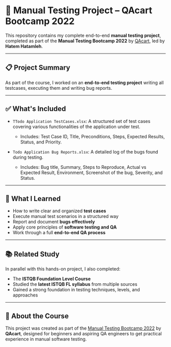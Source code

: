 # 🧪 Manual Testing Project – QAcart Bootcamp 2022

This repository contains my complete end-to-end **manual testing project**, completed as part of the **Manual Testing Bootcamp 2022** by [QAcart](https://qacart.com), led by **Hatem Hatamleh**.

---

## 📋 Project Summary

As part of the course, I worked on an **end-to-end testing project** writing all testcases, executing them and writing bug reports.

---

## ✅ What's Included

- `TTodo Application TestCases.xlsx`: A structured set of test cases covering various functionalities of the application under test.
  - Includes: Test Case ID, Title, Preconditions, Steps, Expected Results, Status, and Priority.
  
- `Todo Application Bug Reports.xlsx`: A detailed log of the bugs found during testing.
  - Includes: Bug title, Summary, Steps to Reproduce, Actual vs Expected Result, Environment, Screenshot of the bug, Severity, and Status.

---

## 🚀 What I Learned

- How to write clear and organized **test cases**
- Execute manual test scenarios in a structured way
- Report and document **bugs effectively**
- Apply core principles of **software testing and QA**
- Work through a full **end-to-end QA process**

---

## 📚 Related Study

In parallel with this hands-on project, I also completed:

- The **ISTQB Foundation Level Course**
- Studied the **latest ISTQB FL syllabus** from multiple sources
- Gained a strong foundation in testing techniques, levels, and approaches

---

## 📎 About the Course

This project was created as part of the [Manual Testing Bootcamp 2022](https://qacart.com/course/manual-testing-bootcamp-2022) by **QAcart**, designed for beginners and aspiring QA engineers to get practical experience in manual software testing.


